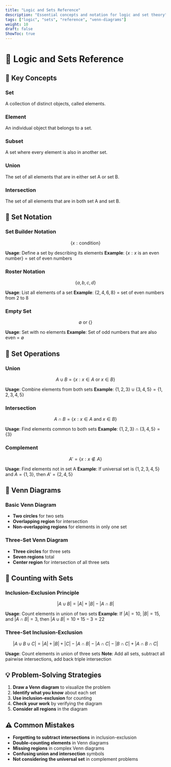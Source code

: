 ```yaml
---
title: "Logic and Sets Reference"
description: "Essential concepts and notation for logic and set theory"
tags: ["logic", "sets", "reference", "venn-diagrams"]
weight: 10
draft: false
ShowToc: true
---
```


# 🧠 Logic and Sets Reference

## 🎯 Key Concepts

### **Set**
A collection of distinct objects, called elements.

### **Element**
An individual object that belongs to a set.

### **Subset**
A set where every element is also in another set.

### **Union**
The set of all elements that are in either set A or set B.

### **Intersection**
The set of all elements that are in both set A and set B.

## 📐 Set Notation

### **Set Builder Notation**
$$\{x : \text{condition}\}$$

**Usage**: Define a set by describing its elements
**Example**: $\{x : x \text{ is an even number}\}$ = set of even numbers

### **Roster Notation**
$$\{a, b, c, d\}$$

**Usage**: List all elements of a set
**Example**: $\{2, 4, 6, 8\}$ = set of even numbers from 2 to 8

### **Empty Set**
$$\emptyset \text{ or } \{\}$$

**Usage**: Set with no elements
**Example**: Set of odd numbers that are also even = $\emptyset$

## 🔗 Set Operations

### **Union**
$$A \cup B = \{x : x \in A \text{ or } x \in B\}$$

**Usage**: Combine elements from both sets
**Example**: $\{1, 2, 3\} \cup \{3, 4, 5\} = \{1, 2, 3, 4, 5\}$

### **Intersection**
$$A \cap B = \{x : x \in A \text{ and } x \in B\}$$

**Usage**: Find elements common to both sets
**Example**: $\{1, 2, 3\} \cap \{3, 4, 5\} = \{3\}$

### **Complement**
$$A' = \{x : x \notin A\}$$

**Usage**: Find elements not in set A
**Example**: If universal set is $\{1, 2, 3, 4, 5\}$ and $A = \{1, 3\}$, then $A' = \{2, 4, 5\}$

## 🎨 Venn Diagrams

### **Basic Venn Diagram**
- **Two circles** for two sets
- **Overlapping region** for intersection
- **Non-overlapping regions** for elements in only one set

### **Three-Set Venn Diagram**
- **Three circles** for three sets
- **Seven regions** total
- **Center region** for intersection of all three sets

## 🧮 Counting with Sets

### **Inclusion-Exclusion Principle**
$$|A \cup B| = |A| + |B| - |A \cap B|$$

**Usage**: Count elements in union of two sets
**Example**: If $|A| = 10$, $|B| = 15$, and $|A \cap B| = 3$, then $|A \cup B| = 10 + 15 - 3 = 22$

### **Three-Set Inclusion-Exclusion**
$$|A \cup B \cup C| = |A| + |B| + |C| - |A \cap B| - |A \cap C| - |B \cap C| + |A \cap B \cap C|$$

**Usage**: Count elements in union of three sets
**Note**: Add all sets, subtract all pairwise intersections, add back triple intersection

## 💡 Problem-Solving Strategies

1. **Draw a Venn diagram** to visualize the problem
2. **Identify what you know** about each set
3. **Use inclusion-exclusion** for counting
4. **Check your work** by verifying the diagram
5. **Consider all regions** in the diagram

## ⚠️ Common Mistakes

- **Forgetting to subtract intersections** in inclusion-exclusion
- **Double-counting elements** in Venn diagrams
- **Missing regions** in complex Venn diagrams
- **Confusing union and intersection** symbols
- **Not considering the universal set** in complement problems
